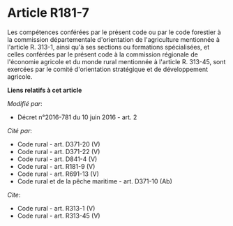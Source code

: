# Article R181-7

Les compétences conférées par le présent code ou par le code forestier à la commission départementale d'orientation de
l'agriculture mentionnée à l'article R. 313-1, ainsi qu'à ses sections ou formations spécialisées, et celles conférées par le
présent code à la commission régionale de l'économie agricole et du monde rural mentionnée à l'article R. 313-45, sont
exercées par le comité d'orientation stratégique et de développement agricole.

**Liens relatifs à cet article**

_Modifié par_:

  - Décret n°2016-781 du 10 juin 2016 - art. 2

_Cité par_:

  - Code rural - art. D371-20 (V)
  - Code rural - art. D371-22 (V)
  - Code rural - art. D841-4 (V)
  - Code rural - art. R181-9 (V)
  - Code rural - art. R691-13 (V)
  - Code rural et de la pêche maritime - art. D371-10 (Ab)

_Cite_:

  - Code rural - art. R313-1 (V)
  - Code rural - art. R313-45 (V)
